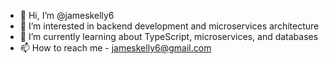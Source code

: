 - 👋 Hi, I’m @jameskelly6
- 👀 I’m interested in backend development and microservices architecture
- 🌱 I’m currently learning about TypeScript, microservices, and databases
- 📫 How to reach me - jameskelly6@gmail.com

<!---
jameskelly6/jameskelly6 is a ✨ special ✨ repository because its `README.md` (this file) appears on your GitHub profile.
You can click the Preview link to take a look at your changes.
--->

